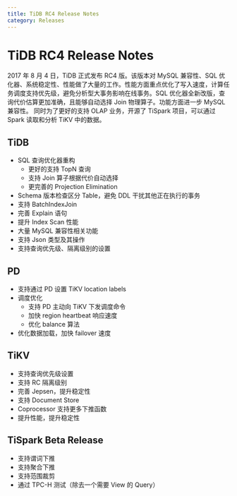 ```yaml
---
title: TiDB RC4 Release Notes
category: Releases
---
```


# TiDB RC4 Release Notes

2017 年 8 月 4 日，TiDB 正式发布 RC4 版。该版本对 MySQL 兼容性、SQL 优化器、系统稳定性、性能做了大量的工作。性能方面重点优化了写入速度，计算任务调度支持优先级，避免分析型大事务影响在线事务。SQL 优化器全新改版，查询代价估算更加准确，且能够自动选择 Join 物理算子。功能方面进一步 MySQL 兼容性。 同时为了更好的支持 OLAP 业务，开源了 TiSpark 项目，可以通过 Spark 读取和分析 TiKV 中的数据。

## TiDB

+ SQL 查询优化器重构
    - 更好的支持 TopN 查询
    - 支持 Join 算子根据代价自动选择
    - 更完善的 Projection Elimination
+ Schema 版本检查区分 Table，避免 DDL 干扰其他正在执行的事务
+ 支持 BatchIndexJoin
+ 完善 Explain 语句
+ 提升 Index Scan 性能
+ 大量 MySQL 兼容性相关功能
+ 支持 Json 类型及其操作
+ 支持查询优先级、隔离级别的设置

## PD

+ 支持通过 PD 设置 TiKV location labels
+ 调度优化
    - 支持 PD 主动向 TiKV 下发调度命令
    - 加快 region heartbeat 响应速度
    - 优化 balance 算法
+ 优化数据加载，加快 failover 速度

## TiKV

+ 支持查询优先级设置
+ 支持 RC 隔离级别
+ 完善 Jepsen，提升稳定性
+ 支持 Document Store
+ Coprocessor 支持更多下推函数
+ 提升性能，提升稳定性

## TiSpark Beta Release

+ 支持谓词下推
+ 支持聚合下推
+ 支持范围裁剪
+ 通过 TPC-H 测试（除去一个需要 View 的 Query）

